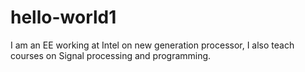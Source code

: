 # hello-world1

I am an EE working at Intel on new generation processor, I also teach courses on Signal processing and programming.
